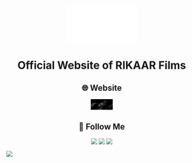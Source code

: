 <p align="center">
<img src="assets/img/logos/White-01.png" height="100" />
</p>

<h1 align="center">Official Website of RIKAAR Films</h1>

<h2 align="center">🌐 Website</h2>
<p align="center">
<a href="https://varunbhasin.com/" target="_blank"><img height="28" src = "assets/img/logos/cameralogo.png"></a>
</p>
<h2 align="center">👥 Follow Me</h2>
<p align="center">
<a href="https://www.instagram.com/bhasinskingdom/" target="_blank"><img height="28" src = "https://img.shields.io/badge/-Instagram-e95950?style=for-the-badge&logo=Instagram&logoColor=white"></a>
<a href="https://www.youtube.com/user/bhasinskingdom1" target="_blank"><img height="28" src = "https://img.shields.io/badge/-Social Links-fed136?style=for-the-badge"></a>
  <a href="mailto:BhasinsKingdom@gmail.com" target="_blank"><img height="28" src = "https://img.shields.io/badge/gmail-EA4335?&style=for-the-badge&logo=gmail&logoColor=white"></a>
  
  <a href="https://www.linkedin.com/in/varun-bhasin-photography-78552147/?originalSubdomain=in" target="_blank"> <img height="28" src = "https://img.shields.io/badge/-LinkedIn-0e76a8?style=for-the-badge&logo=Linkedin&logoColor=white"></a>

</p>
